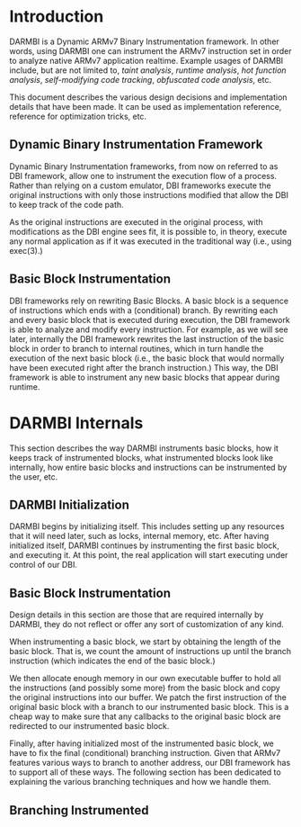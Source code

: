 # Introduction

DARMBI is a Dynamic ARMv7 Binary Instrumentation framework. In other words,
using DARMBI one can instrument the ARMv7 instruction set in order to analyze
native ARMv7 application realtime. Example usages of DARMBI include, but are
not limited to, *taint analysis*, *runtime analysis*, *hot function analysis*,
*self-modifying code tracking*, *obfuscated code analysis*, etc.

This document describes the various design decisions and implementation
details that have been made. It can be used as implementation reference,
reference for optimization tricks, etc.

## Dynamic Binary Instrumentation Framework

Dynamic Binary Instrumentation frameworks, from now on referred to as DBI
framework, allow one to instrument the execution flow of a process. Rather
than relying on a custom emulator, DBI frameworks execute the original
instructions with only those instructions modified that allow the DBI to keep
track of the code path.

As the original instructions are executed in the original process, with
modifications as the DBI engine sees fit, it is possible to, in theory,
execute any normal application as if it was executed in the traditional way
(i.e., using exec(3).)

## Basic Block Instrumentation

DBI frameworks rely on rewriting Basic Blocks. A basic block is a sequence of
instructions which ends with a (conditional) branch. By rewriting each and
every basic block that is executed during execution, the DBI framework is able
to analyze and modify every instruction. For example, as we will see later,
internally the DBI framework rewrites the last instruction of the basic block
in order to branch to internal routines, which in turn handle the execution of
the next basic block (i.e., the basic block that would normally have been
executed right after the branch instruction.) This way, the DBI framework is
able to instrument any new basic blocks that appear during runtime.

# DARMBI Internals

This section describes the way DARMBI instruments basic blocks, how it keeps
track of instrumented blocks, what instrumented blocks look like internally,
how entire basic blocks and instructions can be instrumented by the user, etc.

## DARMBI Initialization

DARMBI begins by initializing itself. This includes setting up any resources
that it will need later, such as locks, internal memory, etc. After having
initialized itself, DARMBI continues by instrumenting the first basic block,
and executing it. At this point, the real application will start executing
under control of our DBI.

## Basic Block Instrumentation

Design details in this section are those that are required internally by
DARMBI, they do not reflect or offer any sort of customization of any kind.

When instrumenting a basic block, we start by obtaining the length of the
basic block. That is, we count the amount of instructions up until the branch
instruction (which indicates the end of the basic block.)

We then allocate enough memory in our own executable buffer to hold all the
instructions (and possibly some more) from the basic block and copy the
original instructions into our buffer. We patch the first instruction of the
original basic block with a branch to our instrumented basic block. This is a
cheap way to make sure that any callbacks to the original basic block are
redirected to our instrumented basic block.

Finally, after having initialized most of the instrumented basic block, we
have to fix the final (conditional) branching instruction. Given that ARMv7
features various ways to branch to another address, our DBI framework has to
support all of these ways. The following section has been dedicated to
explaining the various branching techniques and how we handle them.

## Branching Instrumented
